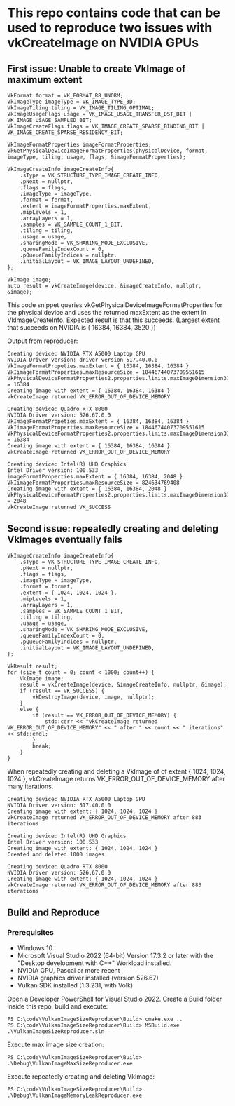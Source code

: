 # This repo contains code that can be used to reproduce two issues with vkCreateImage on NVIDIA GPUs #

## First issue: Unable to create VkImage of maximum extent ##
```
VkFormat format = VK_FORMAT_R8_UNORM;
VkImageType imageType = VK_IMAGE_TYPE_3D;
VkImageTiling tiling = VK_IMAGE_TILING_OPTIMAL;
VkImageUsageFlags usage = VK_IMAGE_USAGE_TRANSFER_DST_BIT | VK_IMAGE_USAGE_SAMPLED_BIT;
VkImageCreateFlags flags = VK_IMAGE_CREATE_SPARSE_BINDING_BIT | VK_IMAGE_CREATE_SPARSE_RESIDENCY_BIT;

VkImageFormatProperties imageFormatProperties;
vkGetPhysicalDeviceImageFormatProperties(physicalDevice, format, imageType, tiling, usage, flags, &imageFormatProperties);

VkImageCreateInfo imageCreateInfo{
    .sType = VK_STRUCTURE_TYPE_IMAGE_CREATE_INFO,
    .pNext = nullptr,
    .flags = flags,
    .imageType = imageType,
    .format = format,
    .extent = imageFormatProperties.maxExtent,
    .mipLevels = 1,
    .arrayLayers = 1,
    .samples = VK_SAMPLE_COUNT_1_BIT,
    .tiling = tiling,
    .usage = usage,
    .sharingMode = VK_SHARING_MODE_EXCLUSIVE,
    .queueFamilyIndexCount = 0,
    .pQueueFamilyIndices = nullptr,
    .initialLayout = VK_IMAGE_LAYOUT_UNDEFINED,
};

VkImage image;
auto result = vkCreateImage(device, &imageCreateInfo, nullptr, &image);
```
This code snippet queries vkGetPhysicalDeviceImageFormatProperties for the physical device and uses the returned maxExtent as the extent in VkImageCreateInfo. Expected result is that this succeeds. (Largest extent that succeeds on NVIDIA is { 16384, 16384, 3520 })

Output from reproducer:
```
Creating device: NVIDIA RTX A5000 Laptop GPU
NVIDIA Driver version: driver version 517.40.0.0
VkImageFormatPropeties.maxExtent = { 16384, 16384, 16384 }
VkIimageFormatProperties.maxResourceSize = 18446744073709551615
VkPhysicalDeviceFormatProperties2.properties.limits.maxImageDimension3D = 16384
Creating image with extent = { 16384, 16384, 16384 }
vkCreateImage returned VK_ERROR_OUT_OF_DEVICE_MEMORY

Creating device: Quadro RTX 8000
NVIDIA Driver version: 526.67.0.0
VkImageFormatPropeties.maxExtent = { 16384, 16384, 16384 }
VkIimageFormatProperties.maxResourceSize = 18446744073709551615
VkPhysicalDeviceFormatProperties2.properties.limits.maxImageDimension3D = 16384
Creating image with extent = { 16384, 16384, 16384 }
vkCreateImage returned VK_ERROR_OUT_OF_DEVICE_MEMORY

Creating device: Intel(R) UHD Graphics
Intel Driver version: 100.533
imageFormatProperties.maxExtent = { 16384, 16384, 2048 }
VkIimageFormatProperties.maxResourceSize = 824634769408
Creating image with extent = { 16384, 16384, 2048 }
VkPhysicalDeviceFormatProperties2.properties.limits.maxImageDimension3D = 2048
vkCreateImage returned VK_SUCCESS
```
## Second issue: repeatedly creating and deleting VkImages eventually fails ##
```
VkImageCreateInfo imageCreateInfo{
    .sType = VK_STRUCTURE_TYPE_IMAGE_CREATE_INFO,
    .pNext = nullptr,
    .flags = flags,
    .imageType = imageType,
    .format = format,
    .extent = { 1024, 1024, 1024 },
    .mipLevels = 1,
    .arrayLayers = 1,
    .samples = VK_SAMPLE_COUNT_1_BIT,
    .tiling = tiling,
    .usage = usage,
    .sharingMode = VK_SHARING_MODE_EXCLUSIVE,
    .queueFamilyIndexCount = 0,
    .pQueueFamilyIndices = nullptr,
    .initialLayout = VK_IMAGE_LAYOUT_UNDEFINED,
};

VkResult result;
for (size_t count = 0; count < 1000; count++) {
    VkImage image;
    result = vkCreateImage(device, &imageCreateInfo, nullptr, &image);
    if (result == VK_SUCCESS) {
        vkDestroyImage(device, image, nullptr);
    }
    else {
        if (result == VK_ERROR_OUT_OF_DEVICE_MEMORY) {
            std::cerr << "vkCreateImage returned VK_ERROR_OUT_OF_DEVICE_MEMORY" << " after " << count << " iterations" << std::endl;
        }
        break;
    }
}

```
When repeatedly creating and deleting a VkImage of of extent { 1024, 1024, 1024 }, vkCreateImage returns VK_ERROR_OUT_OF_DEVICE_MEMORY after many iterations. 

```
Creating device: NVIDIA RTX A5000 Laptop GPU
NVIDIA Driver version: 517.40.0.0
Creating image with extent: { 1024, 1024, 1024 }
vkCreateImage returned VK_ERROR_OUT_OF_DEVICE_MEMORY after 883 iterations

Creating device: Intel(R) UHD Graphics
Intel Driver version: 100.533
Creating image with extent: { 1024, 1024, 1024 }
Created and deleted 1000 images.

Creating device: Quadro RTX 8000
NVIDIA Driver version: 526.67.0.0
Creating image with extent: { 1024, 1024, 1024 }
vkCreateImage returned VK_ERROR_OUT_OF_DEVICE_MEMORY after 883 iterations
```

## Build and Reproduce ##
### Prerequisites ###
- Windows 10
- Microsoft Visual Studio 2022 (64-bit) Version 17.3.2 or later with the "Desktop development with C++" Workload installed.
- NVIDIA GPU, Pascal or more recent
- NVIDIA graphics driver installed (version 526.67)
- Vulkan SDK installed (1.3.231, with Volk)

Open a Developer PowerShell for Visual Studio 2022. Create a Build folder inside this repo, build and execute:

```
PS C:\code\VulkanImageSizeReproducer\Build> cmake.exe ..
PS C:\code\VulkanImageSizeReproducer\Build> MSBuild.exe .\VulkanImageSizeReproducer.sln
```

Execute max image size creation:
```
PS C:\code\VulkanImageSizeReproducer\Build> .\Debug\VulkanImageMaxSizeReproducer.exe
```

Execute repeatedly creating and deleting VkImage:
```
PS C:\code\VulkanImageSizeReproducer\Build> .\Debug\VulkanImageMemoryLeakReproducer.exe
```
